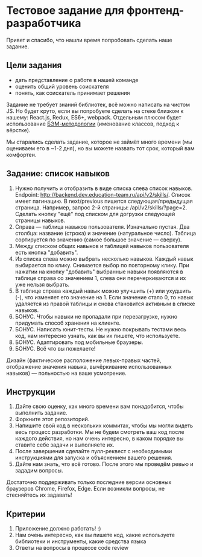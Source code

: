 # Тестовое задание для фронтенд-разработчика

Привет и спасибо, что нашли время попробовать сделать наше задание.

## Цели задания
- дать представление о работе в нашей команде
- оценить общий уровень соискателя
- понять, как соискатель принимает решения

Задание не требует знаний библиотек, всё можно написать на чистом JS. Но будет круто, если вы попробуете сделать на стеке близком к нашему: React.js, Redux, ES6+, webpack. Отдельным плюсом будет использование [БЭМ-методологии](https://ru.bem.info/methodology/quick-start/) (именование классов, подход к вёрстке).

Мы старались сделать задание, которое не займёт много времени (мы оцениваем его в ~1-2 дня), но вы можете назвать тот срок, который вам комфортен.

## Задание: список навыков

1. Нужно получить и отобразить в виде списка слева список навыков. Endpoint: http://backend.dev.education-team.ru/api/v2/skills/. Список имеет пагинацию. В next/previous пишется следующая/предыдущая страница. Например, запрос 2-й страницы: /api/v2/skills/?page=2. Сделать кнопку "ещё" под списком для догрузки следующей страницы навыков.
1. Справа — таблица навыков пользователя. Изначально пустая. Два столбца: название (строка) и значение (натуральное число). Таблица сортируется по значению (самое большое значение — сверху).
1. Между списком общих навыков и таблицей навыков пользователя есть кнопка "добавить".
1. Из списка слева можно выбрать несколько навыков. Каждый навык выбирается по клику. Снимается выбор по повторному клику. При нажатии на кнопку "добавить" выбранные навыки появляются в таблице справа со значением 1, слева они перечеркиваются и их уже нельзя выбрать.
1. В таблице справа каждый навык можно улучшить (+) или ухудшить (-), что изменяет его значение на 1. Если значение стало 0, то навык удаляется из правой таблицы и снова становится активным в списке навыков.
1. БОНУС. Чтобы навыки не пропадали при перезагрузке, нужно придумать способ хранения на клиенте.
1. БОНУС. Написать юнит-тесты. Не нужно покрывать тестами весь код, нам интересно узнать, как вы их пишете, что используете.
1. БОНУС. Адаптировать под мобильные браузеры.
1. БОНУС. Всё что вы пожелаете!

Дизайн (фактическое расположение левых-правых частей, отображение значения навыка, вычёркивание использованных навыков) — польностью на ваше усмотрение.

## Инструкции

1. Дайте свою оценку, как много времени вам понадобится, чтобы выполнить задание.
1. Форкните этот репозиторий.
1. Напишите свой код в нескольких коммитах, чтобы мы могли видеть весь процесс разработки. Мы не будем смотреть ваш код после каждого действия, но нам очень интересно, в каком порядке вы ставите себе задачи и выполняете их.
1. После завершения сделайте пулл-реквест с необходимыми инструкциями для запуска и объяснением вашего решения.
1. Дайте нам знать, что всё готово. После этого мы проведём ревью и зададим вопросы.

Достаточно поддерживать только последние версии основных браузеров Chrome, Firefox, Edge.
Если возникли вопросы, не стесняйтесь их задавать!

## Критерии

1. Приложение должно работать! :)
2. Нам очень интересно, как вы пишете код, какие используете библиотеки и инструменты, какие средства языка
3. Ответы на вопросы в процессе code review
